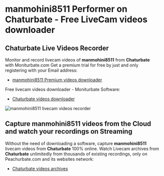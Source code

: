 # manmohini8511 Performer on Chaturbate - Free LiveCam videos downloader

## Chaturbate Live Videos Recorder

Monitor and record livecam videos of **manmohini8511** from **Chaturbate** with Moniturbate.com
Get a premium trial for free by just and only registering with your Email address:
* [manmohini8511 Premium videos downloader](https://moniturbate.com/request-demo-licence-key.html)

Free livecam videos downloader - Moniturbate Software:
* [Chaturbate videos downloader](https://moniturbate.com/moniturbate-download-software.html)

![manmohini8511 livecam videos recorder](https://peachurnet.com/templates/moniturbate-software.png)


## Capture manmohini8511 videos from the Cloud and watch your recordings on Streaming

Without the need of downloading a software, capture **manmohini8511** livecam videos from **Chaturbate** 100% online.
Watch Livecam archives from **Chaturbate** unlimitedly from thousands of existing recordings, only on Peachurbate.com and its websites network:
* [Chaturbate videos archives](https://peachurnet.com/)